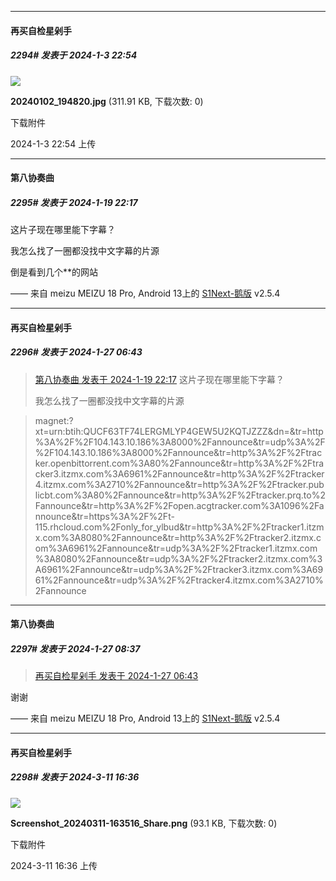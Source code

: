 
*****

####  再买自检星剁手  
##### 2294#       发表于 2024-1-3 22:54

<img src="https://img.saraba1st.com/forum/202401/03/225444kwsjy6se96j6ztat.jpg" referrerpolicy="no-referrer">

<strong>20240102_194820.jpg</strong> (311.91 KB, 下载次数: 0)

下载附件

2024-1-3 22:54 上传

*****

####  第八协奏曲  
##### 2295#       发表于 2024-1-19 22:17

这片子现在哪里能下字幕？

我怎么找了一圈都没找中文字幕的片源

倒是看到几个**的网站

—— 来自 meizu MEIZU 18 Pro, Android 13上的 [S1Next-鹅版](https://github.com/ykrank/S1-Next/releases) v2.5.4

*****

####  再买自检星剁手  
##### 2296#       发表于 2024-1-27 06:43

<blockquote><a href="httphttps://bbs.saraba1st.com/2b/forum.php?mod=redirect&amp;goto=findpost&amp;pid=63706587&amp;ptid=1860817" target="_blank">第八协奏曲 发表于 2024-1-19 22:17</a>
这片子现在哪里能下字幕？

我怎么找了一圈都没找中文字幕的片源</blockquote><blockquote>magnet:?xt=urn:btih:QUCF63TF74LERGMLYP4GEW5U2KQTJZZZ&amp;dn=&amp;tr=http%3A%2F%2F104.143.10.186%3A8000%2Fannounce&amp;tr=udp%3A%2F%2F104.143.10.186%3A8000%2Fannounce&amp;tr=http%3A%2F%2Ftracker.openbittorrent.com%3A80%2Fannounce&amp;tr=http%3A%2F%2Ftracker3.itzmx.com%3A6961%2Fannounce&amp;tr=http%3A%2F%2Ftracker4.itzmx.com%3A2710%2Fannounce&amp;tr=http%3A%2F%2Ftracker.publicbt.com%3A80%2Fannounce&amp;tr=http%3A%2F%2Ftracker.prq.to%2Fannounce&amp;tr=http%3A%2F%2Fopen.acgtracker.com%3A1096%2Fannounce&amp;tr=https%3A%2F%2Ft-115.rhcloud.com%2Fonly_for_ylbud&amp;tr=http%3A%2F%2Ftracker1.itzmx.com%3A8080%2Fannounce&amp;tr=http%3A%2F%2Ftracker2.itzmx.com%3A6961%2Fannounce&amp;tr=udp%3A%2F%2Ftracker1.itzmx.com%3A8080%2Fannounce&amp;tr=udp%3A%2F%2Ftracker2.itzmx.com%3A6961%2Fannounce&amp;tr=udp%3A%2F%2Ftracker3.itzmx.com%3A6961%2Fannounce&amp;tr=udp%3A%2F%2Ftracker4.itzmx.com%3A2710%2Fannounce</blockquote>


*****

####  第八协奏曲  
##### 2297#       发表于 2024-1-27 08:37

<blockquote><a href="httphttps://bbs.saraba1st.com/2b/forum.php?mod=redirect&amp;goto=findpost&amp;pid=63791486&amp;ptid=1860817" target="_blank">再买自检星剁手 发表于 2024-1-27 06:43</a></blockquote>
谢谢

—— 来自 meizu MEIZU 18 Pro, Android 13上的 [S1Next-鹅版](https://github.com/ykrank/S1-Next/releases) v2.5.4

*****

####  再买自检星剁手  
##### 2298#       发表于 2024-3-11 16:36

<img src="https://img.saraba1st.com/forum/202403/11/163633n800mgf8bp9f00cv.png" referrerpolicy="no-referrer">

<strong>Screenshot_20240311-163516_Share.png</strong> (93.1 KB, 下载次数: 0)

下载附件

2024-3-11 16:36 上传

